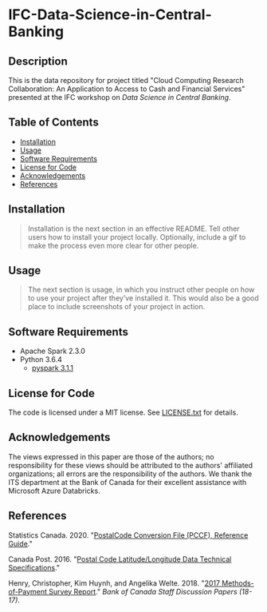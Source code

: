 # IFC-Data-Science-in-Central-Banking

## Description
This is the data repository for project titled "Cloud Computing Research Collaboration: An Application to Access to Cash and Financial Services" presented at the IFC workshop on *Data Science in Central Banking*.

## Table of Contents
- [Installation](#Installation)
- [Usage](#Usage)
- [Software Requirements](#Software-Requirements)
- [License for Code](#License-for-Code)
- [Acknowledgements](#Acknowledgements)
- [References](#References)

## Installation
> Installation is the next section in an effective README. Tell other users how to install your project locally. Optionally, include a gif to make the process even more clear for other people.

## Usage
> The next section is usage, in which you instruct other people on how to use your project after they’ve installed it. This would also be a good place to include screenshots of your project in action.

## Software Requirements
- Apache Spark 2.3.0
- Python 3.6.4
  - [pyspark 3.1.1](https://spark.apache.org/docs/latest/api/python/) 

## License for Code
The code is licensed under a MIT license. See [LICENSE.txt](LICENSE) for details.

## Acknowledgements
The views expressed in this paper are those of the authors; no responsibility for these views should be attributed to the authors' affiliated organizations; all errors are the responsibility of the authors. We thank the ITS department at the Bank of Canada for their excellent assistance with Microsoft Azure Databricks. 

## References
Statistics Canada. 2020. "[PostalCode Conversion File (PCCF), Reference Guide](https://www.canadapost-postescanada.ca/cpc/doc/en/marketing/postal-code-conversion-file-reference-guide.pdf)."

Canada Post. 2016. "[Postal Code Latitude/Longitude Data Technical Specifications](https://www.canadapost-postescanada.ca/cpo/mc/assets/pdf/business/pc_latLong_specs_en.pdf)."

Henry, Christopher, Kim Huynh, and Angelika Welte. 2018. "[2017 Methods-of-Payment Survey Report](https://www.bankofcanada.ca/2018/12/staff-discussion-paper-2018-17/)." *Bank of Canada Staff Discussion Papers (18-17)*.
